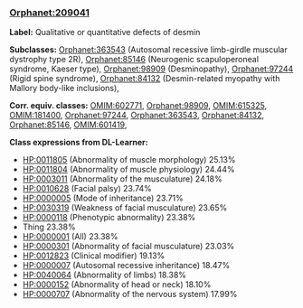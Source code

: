 
### [Orphanet:209041](http://www.orpha.net/ORDO/Orphanet_209041)
**Label:** Qualitative or quantitative defects of desmin

**Subclasses:** [Orphanet:363543](http://www.orpha.net/ORDO/Orphanet_363543) (Autosomal recessive limb-girdle muscular dystrophy type 2R), [Orphanet:85146](http://www.orpha.net/ORDO/Orphanet_85146) (Neurogenic scapuloperoneal syndrome, Kaeser type), [Orphanet:98909](http://www.orpha.net/ORDO/Orphanet_98909) (Desminopathy), [Orphanet:97244](http://www.orpha.net/ORDO/Orphanet_97244) (Rigid spine syndrome), [Orphanet:84132](http://www.orpha.net/ORDO/Orphanet_84132) (Desmin-related myopathy with Mallory body-like inclusions), 

**Corr. equiv. classes:** [OMIM:602771](http://purl.obolibrary.org/obo/OMIM_602771), [Orphanet:98909](http://www.orpha.net/ORDO/Orphanet_98909), [OMIM:615325](http://purl.obolibrary.org/obo/OMIM_615325), [OMIM:181400](http://purl.obolibrary.org/obo/OMIM_181400), [Orphanet:97244](http://www.orpha.net/ORDO/Orphanet_97244), [Orphanet:363543](http://www.orpha.net/ORDO/Orphanet_363543), [Orphanet:84132](http://www.orpha.net/ORDO/Orphanet_84132), [Orphanet:85146](http://www.orpha.net/ORDO/Orphanet_85146), [OMIM:601419](http://purl.obolibrary.org/obo/OMIM_601419), 

**Class expressions from DL-Learner:**

- [HP:0011805](http://purl.obolibrary.org/obo/HP_0011805) (Abnormality of muscle morphology) 25.13%
- [HP:0011804](http://purl.obolibrary.org/obo/HP_0011804) (Abnormality of muscle physiology) 24.44%
- [HP:0003011](http://purl.obolibrary.org/obo/HP_0003011) (Abnormality of the musculature) 24.18%
- [HP:0010628](http://purl.obolibrary.org/obo/HP_0010628) (Facial palsy) 23.74%
- [HP:0000005](http://purl.obolibrary.org/obo/HP_0000005) (Mode of inheritance) 23.71%
- [HP:0030319](http://purl.obolibrary.org/obo/HP_0030319) (Weakness of facial musculature) 23.65%
- [HP:0000118](http://purl.obolibrary.org/obo/HP_0000118) (Phenotypic abnormality) 23.38%
- Thing 23.38%
- [HP:0000001](http://purl.obolibrary.org/obo/HP_0000001) (All) 23.38%
- [HP:0000301](http://purl.obolibrary.org/obo/HP_0000301) (Abnormality of facial musculature) 23.03%
- [HP:0012823](http://purl.obolibrary.org/obo/HP_0012823) (Clinical modifier) 19.13%
- [HP:0000007](http://purl.obolibrary.org/obo/HP_0000007) (Autosomal recessive inheritance) 18.47%
- [HP:0040064](http://purl.obolibrary.org/obo/HP_0040064) (Abnormality of limbs) 18.38%
- [HP:0000152](http://purl.obolibrary.org/obo/HP_0000152) (Abnormality of head or neck) 18.10%
- [HP:0000707](http://purl.obolibrary.org/obo/HP_0000707) (Abnormality of the nervous system) 17.99%


